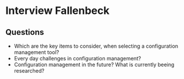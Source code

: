# Interview Fallenbeck
## Questions
* Which are the key items to consider, when selecting a configuration management tool?
* Every day challenges in configuration management?
* Configuration management in the future? What is currently beeing researched?
